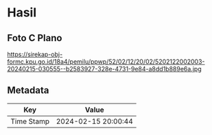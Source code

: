 # Hasil

## Foto C Plano

https://sirekap-obj-formc.kpu.go.id/18a4/pemilu/ppwp/52/02/12/20/02/5202122002003-20240215-030555--b2583927-328e-4731-9e84-a8dd1b889e6a.jpg


## Metadata

| Key        | Value               |
| ---------- | ------------------- |
| Time Stamp | 2024-02-15 20:00:44 |



